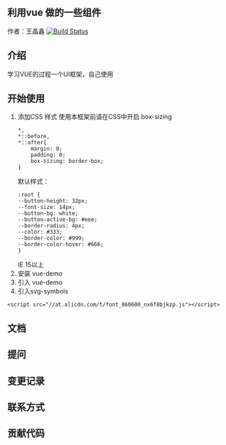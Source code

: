 ## 利用vue 做的一些组件
作者：王晶鑫
[![Build Status](https://travis-ci.org/wjxalexander/vueDemo.svg?branch=master)](https://travis-ci.org/wjxalexander/vueDemo)
## 介绍
学习VUE的过程一个UI框架，自己使用
## 开始使用
1. 添加CSS 样式
    使用本框架前请在CSS中开启 box-sizing
    ```
    *,
    *::before,
    *::after{
        margin: 0;
        padding: 0;
        box-sizing: border-box;
    }
    ```
    默认样式：
    ```
    :root {
    --button-height: 32px;
    --font-size: 14px;
    --button-bg: white;
    --button-active-bg: #eee;
    --border-radius: 4px;
    --color: #333;
    --border-color: #999;
    --border-color-hover: #666; 
    }
    ```
    IE 15以上
2. 安装 vue-demo
3. 引入 vue-demo
4. 引入svg-symbols
```
<script src="//at.alicdn.com/t/font_860600_nx6f8bjkzp.js"></script>

```

## 文档
## 提问
## 变更记录
## 联系方式
## 贡献代码
